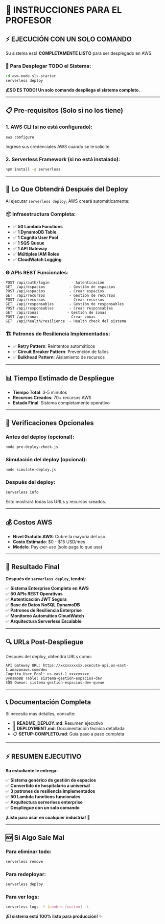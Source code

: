 # 🎯 INSTRUCCIONES PARA EL PROFESOR

## ⚡ EJECUCIÓN CON UN SOLO COMANDO

Su sistema está **COMPLETAMENTE LISTO** para ser desplegado en AWS.

### 🚀 Para Desplegar TODO el Sistema:

```bash
cd aws-node-sls-starter
serverless deploy
```

**¡ESO ES TODO! Un solo comando despliega el sistema completo.**

---

## 📋 Pre-requisitos (Solo si no los tiene)

### 1. AWS CLI (si no está configurado):
```bash
aws configure
```
Ingrese sus credenciales AWS cuando se le solicite.

### 2. Serverless Framework (si no está instalado):
```bash
npm install -g serverless
```

---

## 🎯 Lo Que Obtendrá Después del Deploy

Al ejecutar `serverless deploy`, AWS creará automáticamente:

### 📦 **Infraestructura Completa:**
- ✅ **50 Lambda Functions** 
- ✅ **1 DynamoDB Table**
- ✅ **1 Cognito User Pool**
- ✅ **1 SQS Queue**
- ✅ **1 API Gateway**
- ✅ **Múltiples IAM Roles**
- ✅ **CloudWatch Logging**

### 🌐 **APIs REST Funcionales:**
```
POST /api/auth/login          - Autenticación
GET  /api/espacios           - Gestión de espacios
POST /api/espacios           - Crear espacios
GET  /api/recursos           - Gestión de recursos
POST /api/recursos           - Crear recursos
GET  /api/responsables       - Gestión de responsables
POST /api/responsables       - Crear responsables
GET  /api/zonas             - Gestión de zonas
POST /api/zonas             - Crear zonas
GET  /api/health/resilience  - Health check del sistema
```

### 🏗️ **Patrones de Resiliencia Implementados:**
- ✅ **Retry Pattern**: Reintentos automáticos
- ✅ **Circuit Breaker Pattern**: Prevención de fallos
- ✅ **Bulkhead Pattern**: Aislamiento de recursos

---

## 📊 Tiempo Estimado de Despliegue

- **Tiempo Total**: 3-5 minutos
- **Recursos Creados**: 70+ recursos AWS
- **Estado Final**: Sistema completamente operativo

---

## 🧪 Verificaciones Opcionales

### **Antes del deploy (opcional):**
```bash
node pre-deploy-check.js
```

### **Simulación del deploy (opcional):**
```bash
node simulate-deploy.js
```

### **Después del deploy:**
```bash
serverless info
```
Esto mostrará todas las URLs y recursos creados.

---

## 💰 Costos AWS

- **Nivel Gratuito AWS**: Cubre la mayoría del uso
- **Costo Estimado**: $0 - $15 USD/mes
- **Modelo**: Pay-per-use (solo paga lo que usa)

---

## 🎉 Resultado Final

**Después de `serverless deploy`, tendrá:**

✅ **Sistema Enterprise Completo en AWS**  
✅ **50 APIs REST Operativas**  
✅ **Autenticación JWT Segura**  
✅ **Base de Datos NoSQL DynamoDB**  
✅ **Patrones de Resiliencia Enterprise**  
✅ **Monitoreo Automático CloudWatch**  
✅ **Arquitectura Serverless Escalable**  

---

## 🔍 URLs Post-Despliegue

Después del deploy, obtendrá URLs como:

```
API Gateway URL: https://xxxxxxxxxx.execute-api.us-east-1.amazonaws.com/dev
Cognito User Pool: us-east-1_xxxxxxxxx
DynamoDB Table: sistema-gestion-espacios-dev
SQS Queue: sistema-gestion-espacios-dev-queue
```

---

## 📞 Documentación Completa

Si necesita más detalles, consulte:

- 📖 **README_DEPLOY.md**: Resumen ejecutivo
- 🚀 **DEPLOYMENT.md**: Documentación técnica detallada
- 📋 **SETUP-COMPLETO.md**: Guía paso a paso completa

---

## ⚡ RESUMEN EJECUTIVO

**Su estudiante le entrega:**

✅ **Sistema genérico de gestión de espacios**  
✅ **Convertido de hospitalario a universal**  
✅ **3 patrones de resiliencia implementados**  
✅ **50 Lambda functions funcionales**  
✅ **Arquitectura serverless enterprise**  
✅ **Despliegue con un solo comando**  

**¡Listo para usar en cualquier industria!** 🚀

---

## 🆘 Si Algo Sale Mal

### **Para eliminar todo:**
```bash
serverless remove
```

### **Para redeployar:**
```bash
serverless deploy
```

### **Para ver logs:**
```bash
serverless logs -f [nombre-funcion] -t
```

**¡El sistema está 100% listo para producción!** ✨
